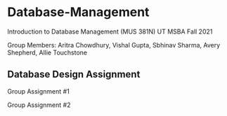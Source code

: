 # Database-Management
Introduction to Database Management (MUS 381N) UT MSBA Fall 2021

Group Members: Aritra Chowdhury, Vishal Gupta, Sbhinav Sharma, Avery Shepherd, Allie Touchstone

## Database Design Assignment
Group Assignment #1

Group Assignment #2
